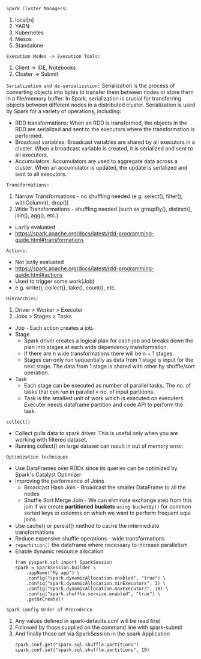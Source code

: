 ```Spark Cluster Managers:```
1. local[n]
2. YARN
3. Kubernetes
4. Mesos
5. Standalone

```Execution Modes -> Execution Tools:```
1. Client -> IDE, Notebooks
2. Cluster -> Submit

```Serialization and de-serialization:```
Serialization is the process of converting objects into bytes to transfer them between nodes or store them in a file/memory buffer. In Spark, serialization is crucial for transferring objects between different nodes in a distributed cluster.
Serialization is used by Spark for a variety of operations, including:
 - RDD transformations: When an RDD is transformed, the objects in the RDD are serialized and sent to the executors where the transformation is performed.
 - Broadcast variables: Broadcast variables are shared by all executors in a cluster. When a broadcast variable is created, it is serialized and sent to all executors.
 - Accumulators: Accumulators are used to aggregate data across a cluster. When an accumulator is updated, the update is serialized and sent to all executors.

```Transformations:```
1. Narrow Transformations - no shuffling needed (e.g. select(), filter(), withColumn(), drop())
2. Wide Transformations - shuffling needed (such as groupBy(), distinct(), join(), agg(), etc.)
- Lazily evaluated
- https://spark.apache.org/docs/latest/rdd-programming-guide.html#transformations

```Actions:```
- Not lazily evaluated
- https://spark.apache.org/docs/latest/rdd-programming-guide.html#actions
- Used to trigger some work(Job)
- e.g. write(), collect(), take(), count(), etc.

```Hierarchies:```
1. Driver > Worker > Executer
2. Jobs > Stages > Tasks
- Job - Each action creates a job.
- Stage
  - Spark driver creates a logical plan for each job and breaks down the plan into stages at each wide dependency transformation.
  - If there are n wide transformations there will be n + 1 stages.
  - Stages can only run sequentially as data from 1 stage is input for the next stage. The data from 1 stage is shared with other by shuffle/sort operation.
- Task
  - Each stage can be executed as number of parallel tasks. The no. of tasks that can run in parallel = no. of input partitions.
  - Task is the smallest unit of work which is executed on executers. Executer needs dataframe partition and code API to perform the task.

```collect()```
- Collect pulls data to spark driver. This is useful only when you are working with filtered dataset.
- Running collect() on large dataset can result in out of memory error.

```Optimization techniques```
- Use DataFrames over RDDs since its queries can be optimized by Spark's Catalyst Optimizer
- Improving the performance of Joins 
  - Broadcast Hash Join - Broadcast the smaller DataFrame to all the nodes
  - Shuffle Sort Merge Join - We can eliminate exchange step from this join if we create **partitioned buckets** `using bucketBy()` for common sorted keys or columns on which we want to perform frequent equi joins
- Use cache() or persist() method to cache the intermediate transformations
- Reduce expensive shuffle operations - wide transformations
- `repartition()` the dataframe where necessary to increase parallelism
- Enable dynamic resource allocation
  ```
  from pyspark.sql import SparkSession
  spark = SparkSession.builder \
      .appName("My app") \
      .config("spark.dynamicAllocation.enabled", "true") \
      .config("spark.dynamicAllocation.minExecutors", 1) \
      .config("spark.dynamicAllocation.maxExecutors", 10) \
      .config("spark.shuffle.service.enabled", "true") \
      .getOrCreate()
  ```

```Spark Config Order of Precedence```
1. Any values defined in spark-defaults.conf will be read first
2. Followed by those supplied on the command line with spark-submit
3. And finally those set via SparkSession in the spark Application
   ```
   spark.conf.get("spark.sql.shuffle.partitions")
   spark.conf.set("spark.sql.shuffle.partitions", 10)
   ```
